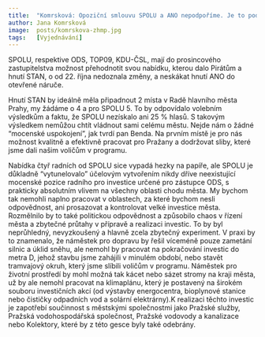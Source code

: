 ```yaml
---
title:  "Komrsková: Opoziční smlouvu SPOLU a ANO nepodpoříme. Je to podvod na voličích"
author: Jana Komrsková
image:  posts/komrskova-zhmp.jpg
tags:   [Vyjednávání]
---
```


SPOLU, respektive ODS, TOP09, KDU-ČSL, mají do prosincového zastupitelstva možnost přehodnotit svou nabídku, kterou dalo Pirátům a hnutí STAN, o od 22. října nedoznala změny, a neskákat hnutí ANO do otevřené náruče.

Hnutí STAN by ideálně měla připadnout 2 místa v Radě hlavního města Prahy, my žádáme o 4 a pro SPOLU 5. To by odpovídalo volebním výsledkům a faktu, že SPOLU nezískalo ani 25 % hlasů. S takovým výsledkem nemůžou chtít vládnout sami celému městu. Nejde nám o žádné “mocenské uspokojení”, jak tvrdí pan Benda. Na prvním místě je pro nás možnost kvalitně a efektivně pracovat pro Pražany a dodržovat sliby, které jsme dali našim voličům v programu. 

Nabídka čtyř radních od SPOLU sice vypadá hezky na papíře, ale SPOLU je důkladně “vytunelovalo” účelovým vytvořením nikdy dříve neexistující mocenské pozice radního pro investice určené pro zástupce ODS, s prakticky absolutním vlivem na všechny oblasti chodu města. My bychom tak nemohli naplno pracovat v oblastech, za které bychom nesli odpovědnost, ani prosazovat a kontrolovat velké investice města. Rozmělnilo by to také politickou odpovědnost a způsobilo chaos v řízení města a zbytečné průtahy v přípravě a realizaci investic. To by byl neprůhledný, nevyzkoušený a hlavně zcela zbytečný experiment. V praxi by to znamenalo, že náměstek pro dopravu by řešil víceméně pouze zametání silnic a úklid sněhu, ale nemohl by pracovat na pokračování investic do metra D, jehož stavbu jsme zahájili v minulém období, nebo stavět tramvajový okruh, který jsme slíbili voličům v programu. Náměstek pro životní prostředí by mohl možná tak kácet nebo sázet stromy na kraji města, už by ale nemohl pracovat na klimaplánu, který je postavený na širokém souboru investičních akcí (od výstavby energocentra, bioplynové stanice nebo čističky odpadních vod a solární elektrárny).K realizaci těchto investic je zapotřebí součinnost s městskými společnostmi jako Pražské služby, Pražská vodohospodářská společnost, Pražské vodovody a kanalizace nebo Kolektory, které by z této gesce byly také odebrány.

 

